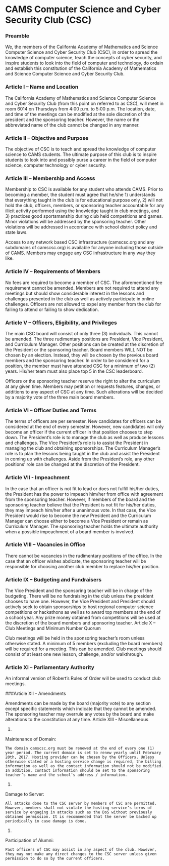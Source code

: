 # CAMS Computer Science and Cyber Security Club (CSC)

### Preamble
We, the members of the California Academy of Mathematics and Science Computer Science and Cyber Security Club (CSC), in order to spread the knowledge of computer science, teach the concepts of cyber security, and inspire students to look into the field of computer and technology, do ordain and establish this constitution of the California Academy of Mathematics and Science Computer Science and Cyber Security Club.

### Article I – Name and Location

The California Academy of Mathematics and Science Computer Science and Cyber Security Club (from this point on referred to as CSC), will meet in room 6014 on Thursdays from 4:00 p.m. to 5:00 p.m. The location, date, and time of the meetings can be modified at the sole discretion of the president and the sponsoring teacher. However, the name or the abbreviated name of the club cannot be changed in any manner.

### Article II – Objective and Purpose

The objective of CSC is to teach and spread the knowledge of computer science to CAMS students. The ultimate purpose of this club is to inspire students to look into and possibly purse a career in the field of computer science, computer technology or cyber security.

### Article III – Membership and Access

Membership to CSC is available for any student who attends CAMS. Prior to becoming a member, the student must agree that he/she 1) understands that everything taught in the club is for educational purpose only, 2) will not hold the club, officers, members, or sponsoring teacher accountable for any illicit activity performed using the knowledge taught in club meetings, and 3) practices good sportsmanship during club held competitions and games. Minor violations will be addressed by the sponsoring teacher. Other violations will be addressed in accordance with school district policy and state laws.

Access to any network based CSC infrastructure (camscsc.org and any subdomains of camscsc.org) is available for anyone including those outside of CAMS. Members may engage any CSC infrastructure in any way they like.

### Article IV – Requirements of Members

No fees are required to become a member of CSC. The aforementioned fee requirement cannot be amended. Members are not required to attend any meetings but should show considerable interest in the lessons and challenges presented in the club as well as actively participate in online challenges. Officers are not allowed to expel any member from the club for failing to attend or failing to show dedication.

### Article V – Officers, Eligibility, and Privileges

The main CSC board will consist of only three (3) individuals. This cannot be amended. The three rudimentary positions are President, Vice President, and Curriculum Manager. Other positions can be created at the discretion of the President or the sponsoring teacher. Board members WILL NOT be chosen by an election. Instead, they will be chosen by the previous board members and the sponsoring teacher. In order to be considered for a position, the member must have attended CSC for a minimum of two (2) years. His/her team must also place top 5 in the CSC leaderboard.

Officers or the sponsoring teacher reserve the right to alter the curriculum at any given time. Members may petition or requests features, changes, or additions to any aspect of CSC at any time. Such alterations will be decided by a majority vote of the three main board members.

### Article VI – Officer Duties and Terms

The terms of officers are per semester. New candidates for officers can be considered at the end of every semester. However, new candidates will only become an officer if the current officer in that position chooses to step down. The President’s role is to manage the club as well as produce lessons and challenges. The Vice President’s role is to assist the President in managing the club and obtaining sponsorships. The Curriculum Manager’s role is to plan the lessons being taught in the club and assist the President in coming up with challenges. Aside from the President’s role, any other positions’ role can be changed at the discretion of the President.

### Article VII - Impeachment

In the case that an officer is not fit to lead or does not fulfill his/her duties, the President has the power to impeach him/her from office with agreement from the sponsoring teacher. However, if members of the board and the sponsoring teacher believe that the President is not fit for his/her duties, they may impeach him/her after a unanimous vote. In that case, the Vice President would rise to become the new President and the Curriculum Manager can choose either to become a Vice President or remain as Curriculum Manager. The sponsoring teacher holds the ultimate authority when a possible impeachment of a board member is involved.

### Article VIII – Vacancies in Office

There cannot be vacancies in the rudimentary positions of the office. In the case that an officer wishes abdicate, the sponsoring teacher will be responsible for choosing another club member to replace his/her position.

### Article IX – Budgeting and Fundraisers

The Vice President and the sponsoring teacher will be in charge of the budgeting. There will be no fundraising in the club unless the president chooses to have one. However, the Vice President and President should actively seek to obtain sponsorships to host regional computer science competitions or hackathons as well as to award top members at the end of a school year. Any prize money obtained from competitions will be used at the discretion of the board members and sponsoring teacher.
Article X – Club Meetings and Minimum Number Quorum

Club meetings will be held in the sponsoring teacher’s room unless otherwise stated. A minimum of 5 members (excluding the board members) will be required for a meeting. This can be amended. Club meetings should consist of at least one new lesson, challenge, and/or walkthrough.

### Article XI – Parliamentary Authority

An informal version of Robert’s Rules of Order will be used to conduct club meetings.

###Article XII - Amendments

Amendments can be made by the board (majority vote) to any section except specific statements which indicate that they cannot be amended. The sponsoring teacher may overrule any votes by the board and make alterations to the constitution at any time.
Article XIII - Miscellaneous

1. 
Maintenance of Domain:

    The domain camscsc.org must be renewed at the end of every one (1) year period. The current domain is set to renew yearly until February 20th, 2017. Hosting provider can be chosen by the Officers. Unless otherwise stated or a hosting service change is required, the billing information as well as the contact information should not be modified. In addition, contact information should be set to the sponsoring teacher’s name and the school’s address / information.

1. 
Damage to Server:

    All attacks done to the CSC server by members of CSC are permitted. However, members shall not violate the hosting service’s terms of service by engaging in attacks such as the DoS without previously obtained permission. It is recommended that the server be backed up periodically in case damage is done.

1. 
Participation of Alumni:

    Past officers of CSC may assist in any aspect of the club. However, they may not make any direct changes to the CSC server unless given permission to do so by the current officers.

